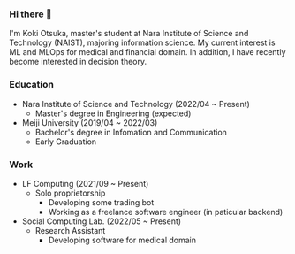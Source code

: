 ### Hi there 👋
I'm Koki Otsuka, master's student at Nara Institute of Science and Technology (NAIST), majoring information science.
My current interest is ML and MLOps for medical and financial domain.
In addition, I have recently become interested in decision theory.

### Education
- Nara Institute of Science and Technology (2022/04 ~ Present)
  - Master's degree in Engineering (expected)
- Meiji University (2019/04 ~ 2022/03)
  - Bachelor's degree in Infomation and Communication
  - Early Graduation

### Work
- LF Computing (2021/09 ~ Present)
  - Solo proprietorship
    - Developing some trading bot
    - Working as a freelance software engineer (in paticular backend)
- Social Computing Lab. (2022/05 ~ Present)
  - Research Assistant
    - Developing software for medical domain
